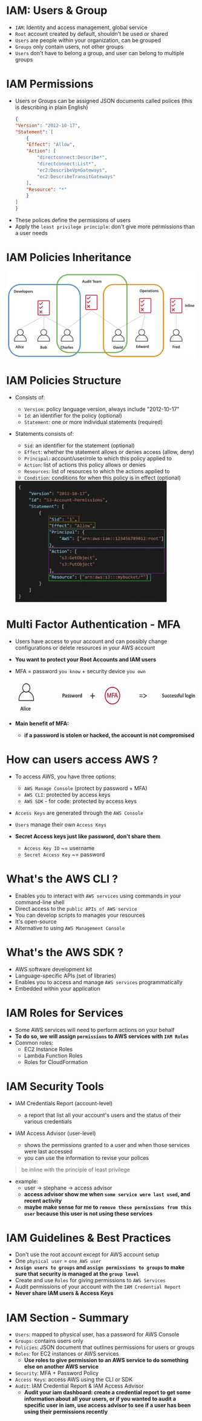 # IAM: Users & Group
- `IAM`: Identity and access management, global service
- `Root` account created by default, shouldn't be used or shared
- `Users` are people within your organization, can be grouped
- `Groups` only contain users, not other groups
- `Users` don't have to belong a group, and user can belong to multiple groups

# IAM Permissions
- Users or Groups can be assigned JSON documents called polices (this is describing in plain English)
    ```json
    {
    "Version": "2012-10-17",
    "Statement": [
        {
        "Effect": "Allow",
        "Action": [
            "directconnect:Describe*",
            "directconnect:List*",
            "ec2:DescribeVpnGateways",
            "ec2:DescribeTransitGateways"
        ],
        "Resource": "*"
        }
    ]
    }
    ```
- These polices define the permissions of users
- Apply the `least privilege principle`: don't give more permissions than a user needs

# IAM Policies Inheritance
<img src="./img/aws4-1.png" width="500" height="230" alt="road_map" align=center/>

# IAM Policies Structure
- Consists of:
    - `Version`: policy language version, always include "2012-10-17"
    - `Id`: an identifier for the policy (optional)
    - `Statement`: one or more individual statements (required)
- Statements consists of:
    - `Sid`: an identifier for the statement (optional)
    - `Effect`: whether the statement allows or denies access (allow, deny)
    - `Principal`: account/user/role to which this policy applied to
    - `Action`: list of actions this policy allows or denies
    - `Resources`: list of resources to which the actions applied to
    - `Condition`: conditions for when this policy is in effect (optional)

    <img src="./img/aws4-2.png" width="400" height="320" alt="road_map" align=center/>

# Multi Factor Authentication - MFA
- Users have access to your account and can possibly change configurations or delete resources in your AWS account
- **You want to protect your Root Accounts and IAM users**
- MFA = password `you know` + security device `you own`

    <img src="./img/aws4-3.png" width="600" height="90" alt="road_map" align=center/>

- **Main benefit of MFA:**
    - **if a password is stolen or hacked, the account is not compromised**

# How can users access AWS ?
- To access AWS, you have three options:
    - `AWS Manage Console` (protect by password + MFA)
    - `AWS CLI`: protected by access keys
    - `AWS SDK` - for code: protected by access keys

- `Access Keys` are generated through the `AWS Console`
- `Users` manage their own `Access Keys`
- **Secret Access keys just like password, don't share them**
    - `Access Key ID` ~= username
    - `Secret Access Key` ~= password

# What's the AWS CLI ?
- Enables you to interact with `AWS services` using commands in your command-line shell
- Direct access to the `public APIs of AWS service`
- You can develop scripts to manages your resources
- It's open-source
- Alternative to using `AWS Management Console`

# What's the AWS SDK ?
- AWS software development kit
- Language-specific APIs (set of libraries)
- Enables you to access and manage `AWS services` programmatically
- Embedded within your application

# IAM Roles for Services
- Some AWS services will need to perform actions on your behalf
- **To do so, we will assign `permissions` to AWS services with `IAM Roles`**
- Common roles:
    - EC2 Instance Roles
    - Lambda Function Roles
    - Roles for CloudFormation

# IAM Security Tools
- IAM Credentials Report (account-level)
    - a report that list all your account's users and the status of their various credentials

- IAM Access Advisor (user-level)
    - shows the permissions granted to a user and when those services were last accessed
    - you can use the information to revise your polices

> be inline with the principle of least privilege

- example:
    - user -> stephane -> access advisor
    - **access advisor show me when `some service were last used`, and recent activity**
    - **maybe make sense for me to `remove these permissions from this user` because this user is not using these services**

# IAM Guidelines & Best Practices
- Don't use the root account except for AWS account setup
- One `physical user` = `one AWS user`
- **`Assign users to groups` and `assign permissions to groups` to make sure that security is managed at the `group level`**
- Create and use `Roles` for giving permissions to `AWS Services`
- Audit permissions of your account with the `IAM Credential Report`
- **Never share IAM users & Access Keys**

# IAM Section - Summary
- `Users`: mapped to physical user, has a password for AWS Console
- `Groups`: contains users only
- `Policies`: JSON document that outlines permissions for users or groups
- `Roles`: for EC2 instances or AWS services
    - **Use roles to give permission to an AWS service to do something else on another AWS service**
- `Security`: MFA + Password Policy
- `Access Keys`: access AWS using the CLI or SDK
- `Audit`: IAM Credential Report & IAM Access Advisor
    - **Audit your iam dashboard: create a credential report to get some information about all your users, or if you wanted to audit a specific user in iam, use access advisor to see if a user has been using their permissions recently**
